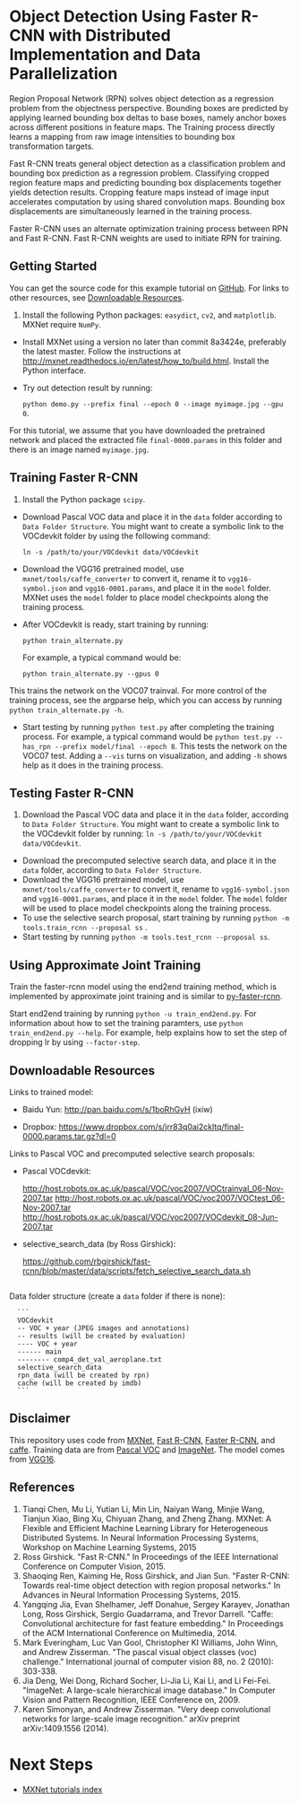 
# Object Detection Using Faster R-CNN with Distributed Implementation and Data Parallelization

Region Proposal Network (RPN) solves object detection as a regression problem
from the objectness perspective. Bounding boxes are predicted by applying
learned bounding box deltas to base boxes, namely anchor boxes across
different positions in feature maps. The Training process directly learns a
mapping from raw image intensities to bounding box transformation targets.

Fast R-CNN treats general object detection as a classification problem and
bounding box prediction as a regression problem. Classifying cropped region
feature maps and predicting bounding box displacements together yields
detection results. Cropping feature maps instead of image input accelerates
computation by using shared convolution maps. Bounding box displacements
are simultaneously learned in the training process.

Faster R-CNN uses an alternate optimization training process between RPN
and Fast R-CNN. Fast R-CNN weights are used to initiate RPN for training.

## Getting Started
You can get the source code for this example tutorial on [
GitHub](https://github.com/dmlc/mxnet/tree/master/example/rcnn). For links to other resources, see [Downloadable Resources](#downloadable-resources).


1. Install the following Python packages: `easydict`, `cv2`, and `matplotlib`. MXNet require `NumPy`.
* Install MXNet using a version no later than commit 8a3424e, preferably the latest master.
  Follow the instructions at http://mxnet.readthedocs.io/en/latest/how_to/build.html. Install the Python interface.
* Try out detection result by running:

 	`python demo.py --prefix final --epoch 0 --image myimage.jpg --gpu 0`.
  
For this tutorial, we assume that you have downloaded the pretrained network and placed the extracted file `final-0000.params` in this folder and there is an image named `myimage.jpg`.

## Training Faster R-CNN

1. Install the Python package `scipy`.
* Download Pascal VOC data and place it in the `data` folder according to `Data Folder Structure`.
  You might want to create a symbolic link to the VOCdevkit folder by using the following command:

	`ln -s /path/to/your/VOCdevkit data/VOCdevkit`

* Download the VGG16 pretrained model, use `mxnet/tools/caffe_converter` to convert it,
  rename it to `vgg16-symbol.json` and `vgg16-0001.params`, and place it in the `model` folder. MXNet uses the
  `model` folder to place model checkpoints along the training process.
* After VOCdevkit is ready, start training by running:

	`python train_alternate.py` 

  For example, a typical command would be:

	`python train_alternate.py --gpus 0`
 
This trains the network on the VOC07 trainval.
  For more control of the training process, see the argparse help, which you can access by running `python train_alternate.py -h`.
* Start testing by running `python test.py` after completing the training process.
  For example, a typical command would be `python test.py --has_rpn --prefix model/final --epoch 8`. This tests the network on the VOC07 test.
  Adding a `--vis` turns on visualization, and adding `-h` shows help as it does in the training process.

## Testing Faster R-CNN


1. Download the Pascal VOC data and place it in the `data` folder, according to `Data Folder Structure`.
  You might want to create a symbolic link to the VOCdevkit folder by running:
`ln -s /path/to/your/VOCdevkit data/VOCdevkit`.
* Download the precomputed selective search data, and place it in the `data` folder, according to `Data Folder Structure`.
* Download the VGG16 pretrained model, use `mxnet/tools/caffe_converter` to convert it,
  rename to `vgg16-symbol.json` and `vgg16-0001.params`, and place it in  the `model` folder.
  The `model` folder will be used to place model checkpoints along the training process.
* To use the selective search proposal, start training by running
`python -m tools.train_rcnn --proposal ss` .
* Start testing by running
`python -m tools.test_rcnn --proposal ss`.

## Using Approximate Joint Training
Train the  faster-rcnn model using the end2end training method, which is implemented by approximate joint training and is similar to [py-faster-rcnn](https://github.com/rbgirshick/py-faster-rcnn).

Start end2end training by running `python -u train_end2end.py`. For information about how to set the training paramters, use `python train_end2end.py --help`.  For example, help explains how to set the step of dropping lr by using `--factor-step`.

## Downloadable Resources
Links to trained model:

* Baidu Yun: http://pan.baidu.com/s/1boRhGvH (ixiw) 
	
* Dropbox: https://www.dropbox.com/s/jrr83q0ai2ckltq/final-0000.params.tar.gz?dl=0
 
Links to Pascal VOC and precomputed selective search proposals:

* Pascal VOCdevkit:

  	http://host.robots.ox.ac.uk/pascal/VOC/voc2007/VOCtrainval_06-Nov-2007.tar
  	http://host.robots.ox.ac.uk/pascal/VOC/voc2007/VOCtest_06-Nov-2007.tar
  	http://host.robots.ox.ac.uk/pascal/VOC/voc2007/VOCdevkit_08-Jun-2007.tar

* selective_search_data (by Ross Girshick):

  	https://github.com/rbgirshick/fast-rcnn/blob/master/data/scripts/fetch_selective_search_data.sh
  ```

Data folder structure (create a `data` folder if there is none):

      ```
      VOCdevkit
      -- VOC + year (JPEG images and annotations)
      -- results (will be created by evaluation)
      ---- VOC + year
      ------ main
      -------- comp4_det_val_aeroplane.txt
      selective_search_data
      rpn_data (will be created by rpn)
      cache (will be created by imdb)
      ```

## Disclaimer
This repository uses code from [MXNet](https://github.com/dmlc/mxnet),
[Fast R-CNN](https://github.com/rbgirshick/fast-rcnn),
[Faster R-CNN](https://github.com/rbgirshick/py-faster-rcnn), and
[caffe](https://github.com/BVLC/caffe). Training data are from
[Pascal VOC](http://host.robots.ox.ac.uk/pascal/VOC/) and
[ImageNet](http://image-net.org/). The model comes from
[VGG16](http://www.robots.ox.ac.uk/~vgg/research/very_deep/).

## References
1. Tianqi Chen, Mu Li, Yutian Li, Min Lin, Naiyan Wang, Minjie Wang, Tianjun Xiao, Bing Xu, Chiyuan Zhang, and Zheng Zhang. MXNet: A Flexible and Efficient Machine Learning Library for Heterogeneous Distributed Systems. In Neural Information Processing Systems, Workshop on Machine Learning Systems, 2015
2. Ross Girshick. "Fast R-CNN." In Proceedings of the IEEE International Conference on Computer Vision, 2015.
3. Shaoqing Ren, Kaiming He, Ross Girshick, and Jian Sun. "Faster R-CNN: Towards real-time object detection with region proposal networks." In Advances in Neural Information Processing Systems, 2015.
4. Yangqing Jia, Evan Shelhamer, Jeff Donahue, Sergey Karayev, Jonathan Long, Ross Girshick, Sergio Guadarrama, and Trevor Darrell. "Caffe: Convolutional architecture for fast feature embedding." In Proceedings of the ACM International Conference on Multimedia, 2014.
5. Mark Everingham, Luc Van Gool, Christopher KI Williams, John Winn, and Andrew Zisserman. "The pascal visual object classes (voc) challenge." International journal of computer vision 88, no. 2 (2010): 303-338.
6. Jia Deng, Wei Dong, Richard Socher, Li-Jia Li, Kai Li, and Li Fei-Fei. "ImageNet: A large-scale hierarchical image database." In Computer Vision and Pattern Recognition, IEEE Conference on, 2009.
7. Karen Simonyan, and Andrew Zisserman. "Very deep convolutional networks for large-scale image recognition." arXiv preprint arXiv:1409.1556 (2014).

# Next Steps
* [MXNet tutorials index](http://mxnet.io/tutorials/index.html)